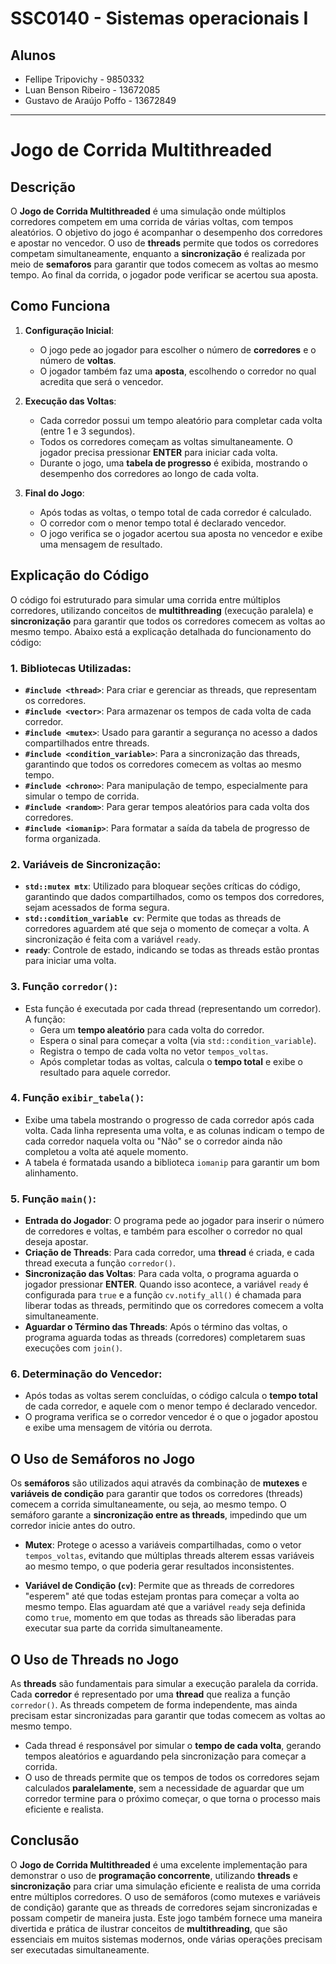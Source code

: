# SSC0140 - Sistemas operacionais I
## Alunos
- Fellipe Tripovichy - 9850332
- Luan Benson Ribeiro - 13672085
- Gustavo de Araújo Poffo - 13672849
---

# Jogo de Corrida Multithreaded

## Descrição

O **Jogo de Corrida Multithreaded** é uma simulação onde múltiplos corredores competem em uma corrida de várias voltas, com tempos aleatórios. O objetivo do jogo é acompanhar o desempenho dos corredores e apostar no vencedor. O uso de **threads** permite que todos os corredores competam simultaneamente, enquanto a **sincronização** é realizada por meio de **semaforos** para garantir que todos comecem as voltas ao mesmo tempo. Ao final da corrida, o jogador pode verificar se acertou sua aposta.

## Como Funciona

1. **Configuração Inicial**:
   - O jogo pede ao jogador para escolher o número de **corredores** e o número de **voltas**.
   - O jogador também faz uma **aposta**, escolhendo o corredor no qual acredita que será o vencedor.

2. **Execução das Voltas**:
   - Cada corredor possui um tempo aleatório para completar cada volta (entre 1 e 3 segundos).
   - Todos os corredores começam as voltas simultaneamente. O jogador precisa pressionar **ENTER** para iniciar cada volta.
   - Durante o jogo, uma **tabela de progresso** é exibida, mostrando o desempenho dos corredores ao longo de cada volta.

3. **Final do Jogo**:
   - Após todas as voltas, o tempo total de cada corredor é calculado.
   - O corredor com o menor tempo total é declarado vencedor.
   - O jogo verifica se o jogador acertou sua aposta no vencedor e exibe uma mensagem de resultado.

## Explicação do Código

O código foi estruturado para simular uma corrida entre múltiplos corredores, utilizando conceitos de **multithreading** (execução paralela) e **sincronização** para garantir que todos os corredores comecem as voltas ao mesmo tempo. Abaixo está a explicação detalhada do funcionamento do código:

### 1. **Bibliotecas Utilizadas**:
   - **`#include <thread>`**: Para criar e gerenciar as threads, que representam os corredores.
   - **`#include <vector>`**: Para armazenar os tempos de cada volta de cada corredor.
   - **`#include <mutex>`**: Usado para garantir a segurança no acesso a dados compartilhados entre threads.
   - **`#include <condition_variable>`**: Para a sincronização das threads, garantindo que todos os corredores comecem as voltas ao mesmo tempo.
   - **`#include <chrono>`**: Para manipulação de tempo, especialmente para simular o tempo de corrida.
   - **`#include <random>`**: Para gerar tempos aleatórios para cada volta dos corredores.
   - **`#include <iomanip>`**: Para formatar a saída da tabela de progresso de forma organizada.

### 2. **Variáveis de Sincronização**:
   - **`std::mutex mtx`**: Utilizado para bloquear seções críticas do código, garantindo que dados compartilhados, como os tempos dos corredores, sejam acessados de forma segura.
   - **`std::condition_variable cv`**: Permite que todas as threads de corredores aguardem até que seja o momento de começar a volta. A sincronização é feita com a variável `ready`.
   - **`ready`**: Controle de estado, indicando se todas as threads estão prontas para iniciar uma volta.

### 3. **Função `corredor()`**:
   - Esta função é executada por cada thread (representando um corredor). A função:
     - Gera um **tempo aleatório** para cada volta do corredor.
     - Espera o sinal para começar a volta (via `std::condition_variable`).
     - Registra o tempo de cada volta no vetor `tempos_voltas`.
     - Após completar todas as voltas, calcula o **tempo total** e exibe o resultado para aquele corredor.

### 4. **Função `exibir_tabela()`**:
   - Exibe uma tabela mostrando o progresso de cada corredor após cada volta. Cada linha representa uma volta, e as colunas indicam o tempo de cada corredor naquela volta ou "Não" se o corredor ainda não completou a volta até aquele momento.
   - A tabela é formatada usando a biblioteca `iomanip` para garantir um bom alinhamento.

### 5. **Função `main()`**:
   - **Entrada do Jogador**: O programa pede ao jogador para inserir o número de corredores e voltas, e também para escolher o corredor no qual deseja apostar.
   - **Criação de Threads**: Para cada corredor, uma **thread** é criada, e cada thread executa a função `corredor()`.
   - **Sincronização das Voltas**: Para cada volta, o programa aguarda o jogador pressionar **ENTER**. Quando isso acontece, a variável `ready` é configurada para `true` e a função `cv.notify_all()` é chamada para liberar todas as threads, permitindo que os corredores comecem a volta simultaneamente.
   - **Aguardar o Término das Threads**: Após o término das voltas, o programa aguarda todas as threads (corredores) completarem suas execuções com `join()`.

### 6. **Determinação do Vencedor**:
   - Após todas as voltas serem concluídas, o código calcula o **tempo total** de cada corredor, e aquele com o menor tempo é declarado vencedor.
   - O programa verifica se o corredor vencedor é o que o jogador apostou e exibe uma mensagem de vitória ou derrota.

## O Uso de Semáforos no Jogo

Os **semáforos** são utilizados aqui através da combinação de **mutexes** e **variáveis de condição** para garantir que todos os corredores (threads) comecem a corrida simultaneamente, ou seja, ao mesmo tempo. O semáforo garante a **sincronização entre as threads**, impedindo que um corredor inicie antes do outro.

- **Mutex**: Protege o acesso a variáveis compartilhadas, como o vetor `tempos_voltas`, evitando que múltiplas threads alterem essas variáveis ao mesmo tempo, o que poderia gerar resultados inconsistentes.
  
- **Variável de Condição (`cv`)**: Permite que as threads de corredores "esperem" até que todas estejam prontas para começar a volta ao mesmo tempo. Elas aguardam até que a variável `ready` seja definida como `true`, momento em que todas as threads são liberadas para executar sua parte da corrida simultaneamente.

## O Uso de Threads no Jogo

As **threads** são fundamentais para simular a execução paralela da corrida. Cada **corredor** é representado por uma **thread** que realiza a função `corredor()`. As threads competem de forma independente, mas ainda precisam estar sincronizadas para garantir que todas comecem as voltas ao mesmo tempo.

- Cada thread é responsável por simular o **tempo de cada volta**, gerando tempos aleatórios e aguardando pela sincronização para começar a corrida.
- O uso de threads permite que os tempos de todos os corredores sejam calculados **paralelamente**, sem a necessidade de aguardar que um corredor termine para o próximo começar, o que torna o processo mais eficiente e realista.

## Conclusão

O **Jogo de Corrida Multithreaded** é uma excelente implementação para demonstrar o uso de **programação concorrente**, utilizando **threads** e **sincronização** para criar uma simulação eficiente e realista de uma corrida entre múltiplos corredores. O uso de semáforos (como mutexes e variáveis de condição) garante que as threads de corredores sejam sincronizadas e possam competir de maneira justa. Este jogo também fornece uma maneira divertida e prática de ilustrar conceitos de **multithreading**, que são essenciais em muitos sistemas modernos, onde várias operações precisam ser executadas simultaneamente.

